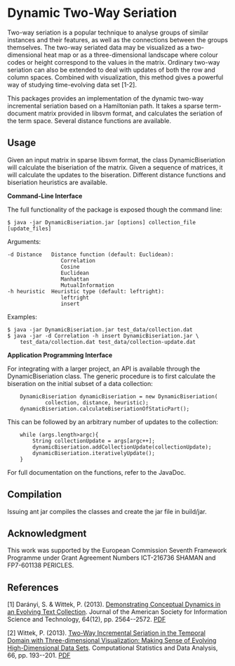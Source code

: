 Dynamic Two-Way Seriation
=========================

Two-way seriation is a popular technique to analyse groups of similar instances and their features, as well as the connections between the groups themselves. The two-way seriated data may be visualized as a two-dimensional heat map or as a three-dimensional landscape where colour codes or height correspond to the values in the matrix. Ordinary two-way seriation can also be extended to deal with updates of both the row and column spaces. Combined with visualization, this method gives a powerful way of studying time-evolving data set [1-2].

This packages provides an implementation of the dynamic two-way incremental seriation based on a Hamiltonian path. It takes a sparse term-document matrix provided in libsvm format, and calculates the seriation of the term space. Several distance functions are available.

Usage
-----
Given an input matrix in sparse libsvm format, the class DynamicBiseriation will calculate the biseriation of the matrix. Given a sequence of matrices, it will calculate the updates to the biseration. Different distance functions and biseriation heuristics are available.

**Command-Line Interface**

The full functionality of the package is exposed though the command line:

    $ java -jar DynamicBiseriation.jar [options] collection_file [update_files]

Arguments:

    -d Distance   Distance function (default: Euclidean):
                     Correlation
                     Cosine
                     Euclidean
                     Manhattan
                     MutualInformation
    -h heuristic  Heuristic type (default: leftright):
                     leftright
                     insert

Examples:

    $ java -jar DynamicBiseriation.jar test_data/collection.dat
    $ java -jar -d Correlation -h insert DynamicBiseriation.jar \
        test_data/collection.dat test_data/collection-update.dat

**Application Programming Interface**

For integrating with a larger project, an API is available through the DynamicBiseriation class. The generic procedure is to first calculate the biseration on the initial subset of a data collection:

		DynamicBiseriation dynamicBiseriation = new DynamicBiseriation(
				collection, distance, heuristic);
		dynamicBiseriation.calculateBiseriationOfStaticPart();

This can be followed by an arbitrary number of updates to the collection:

		while (args.length>argc){
			String collectionUpdate = args[argc++];
			dynamicBiseriation.addCollectionUpdate(collectionUpdate);
			dynamicBiseriation.iterativelyUpdate();
		}

For full documentation on the functions, refer to the JavaDoc.

Compilation
-----------
Issuing ant jar compiles the classes and create the jar file in build/jar.

Acknowledgment
--------------
This work was supported by the European Commission Seventh Framework Programme under Grant Agreement Numbers ICT-216736 SHAMAN and FP7-601138 PERICLES.

References
--------
[1] Darányi, S. & Wittek, P. (2013). [Demonstrating Conceptual Dynamics in an Evolving Text Collection](http://dx.doi.org/10.1002/asi.22940). Journal of the American Society for Information Science and Technology, 64(12), pp. 2564--2572. [PDF](http://bada.hb.se/bitstream/2320/12614/1/Demonstrating%20Conceptual%20Dynamics.pdf)

[2] Wittek, P. (2013). [Two-Way Incremental Seriation in the Temporal Domain with Three-dimensional Visualization: Making Sense of Evolving High-Dimensional Data Sets](http://dx.doi.org/10.1016/j.csda.2013.03.026). Computational Statistics and Data Analysis, 66, pp. 193--201. [PDF](http://bada.hb.se/bitstream/2320/12278/3/Wittek-Two-way_Seration.pdf)
